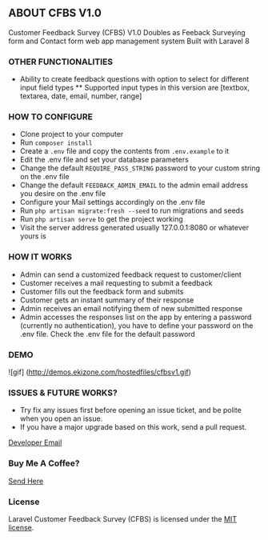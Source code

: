 ABOUT CFBS V1.0
---

Customer Feedback Survey (CFBS) V1.0
Doubles as Feeback Surveying form and Contact form web app management system
Built with Laravel 8

### OTHER FUNCTIONALITIES
* Ability to create feedback questions with option to select for different input field types
** Supported input types in this version are [textbox, textarea, date, email, number, range]

### HOW TO CONFIGURE

* Clone project to your computer
* Run `composer install`
* Create a `.env` file and copy the contents from `.env.example` to it
* Edit the .env file and set your database parameters
* Change the default `REQUIRE_PASS_STRING` password to your custom string on the .env file
* Change the default `FEEDBACK_ADMIN_EMAIL` to the admin email address you desire on the .env file
* Configure your Mail settings accordingly on the .env file
* Run `php artisan migrate:fresh --seed` to run migrations and seeds
* Run `php artisan serve` to get the project working
* Visit the server address generated usually 127.0.0.1:8080 or whatever yours is

### HOW IT WORKS

* Admin can send a customized feedback request to customer/client
* Customer receives a mail requesting to submit a feedback
* Customer fills out the feedback form and submits
* Customer gets an instant summary of their response
* Admin receives an email notifying them of new submitted response
* Admin accesses the responses list on the app by entering a password (currently no authentication), you have to define your password on the .env file. Check the .env file for the default password

### DEMO

![gif] (http://demos.ekizone.com/hostedfiles/cfbsv1.gif)

### ISSUES & FUTURE WORKS?

* Try fix any issues first before opening an issue ticket, and be polite when you open an issue. 
* If you have a major upgrade based on this work, send a pull request.

[Developer Email](mailto:okohejimoh@gmail.com)

### Buy Me A Coffee?
[Send Here](https://paypal.me/210489)

### License
Laravel Customer Feedback Survey (CFBS) is licensed under the [MIT license](http://opensource.org/licenses/MIT).